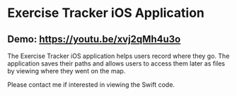 # Exercise Tracker iOS Application
## Demo: https://youtu.be/xvj2qMh4u3o
The Exercise Tracker iOS application helps users record where they go. The application saves their paths and allows users to access them later as files by viewing where they went on the map.

Please contact me if interested in viewing the Swift code.
